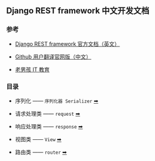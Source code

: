 ## Django REST framework 中文开发文档

### 参考

+ [Django REST framework 官方文档（英文）](https://www.django-rest-framework.org/)

+ [Github 用户翻译官网版（中文）](https://q1mi.github.io/Django-REST-framework-documentation/#django-rest-framework)

+ [老男孩 IT 教育](https://www.oldboyedu.com/)

### 目录

+ 序列化 —— `序列化器 Serializer` [➡](/serializer)

+ 请求处理类 —— `request` [➡](/request)

+ 响应处理类 —— `response` [➡](/response)

+ 视图类 —— `View` [➡]()

+ 路由类 —— `router` [➡](/router)